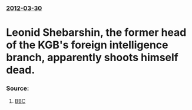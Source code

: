 ### [2012-03-30](/news/2012/03/30/index.md)

# Leonid Shebarshin, the former head of the KGB's foreign intelligence branch, apparently shoots himself dead. 




### Source:

1. [BBC](http://www.bbc.co.uk/news/world-europe-17565104)
